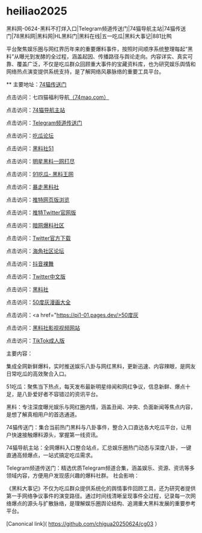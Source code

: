 # heiliao2025
黑料网-0624-黑料不打烊入口|Telegram频道传送门|74猫导航主站|74猫传送门|78黑料网|黑料网|HL黑料门|黑料在线|五一吃瓜|黑料大事记|881比鸭

平台聚焦娱乐圈与网红界历年来的重要爆料事件，按照时间顺序系统整理每起“黑料”从曝光到发酵的全过程，涵盖起因、传播路径与舆论走向。内容详实、真实可靠、覆盖广泛，不仅是吃瓜群众回顾重大事件的宝藏资料库，也为研究娱乐舆情和网络热点演变提供系统支持，是了解网络风暴脉络的重要工具平台。

** 主要地址：<a href="https://74mao.com/">74猫传送门</a>

点击访问：七四猫福利导航<a href="https://74mao.com/">（74mao.com）</a>

点击访问：<a href="https://74mao.com/">74猫导航主站</a>

点击访问：<a href="https://74mao.com/">Telegram频道传送门</a>

点击访问：<a href="https://pi12-01.pages.dev/">吃瓜论坛</a>

点击访问：<a href="https://hls-09.pages.dev/">黑料社51</a>

点击访问：<a href="https://pi07-01.pages.dev/">明星黑料一网打尽</a>

点击访问：<a href="https://pi35-01.pages.dev/">91吃瓜- 黑料王网</a>

点击访问：<a href="https://hls-21.pages.dev/">暴走黑料社</a>

点击访问：<a href="https://tt-07.pages.dev/">推特网页版浏览</a>

点击访问：<a href="https://tt-18.pages.dev/">推特Twitter官网版</a>

点击访问：<a href="https://aw3-06.pages.dev/">暗网爆料社区</a>

点击访问：<a href="https://tt-34.pages.dev/">Twitter官方下载</a>

点击访问：<a href="https://hj-1043.pages.dev/">海角社区论坛</a>

点击访问：<a href="https://dy9-08.pages.dev/">抖音裸舞</a>

点击访问：<a href="https://cg11-01.pages.dev/">Twitter中文版</a>

点击访问：<a href="https://hls-01.pages.dev/">黑料社</a>

点击访问：<a href="https://pi79.pages.dev/">50度灰漫画大全</a>

点击访问：<a href="https://pi1-01.pages.dev/>50度灰</a>

点击访问：<a href="https://hls-15.pages.dev/">黑料社影视视频网站</a>

点击访问：<a href="https://pi11.pages.dev/">TikTok成人版</a>

主要内容：

集成全网新鲜爆料，实时推送娱乐八卦与网红黑料，更新迅速、内容辣眼，是网友日常吃瓜的高效聚合入口。

51吃瓜：聚焦当下热点，每天发布最新明星绯闻和网红争议，信息新鲜、爆点十足，是八卦爱好者不容错过的资讯平台。

黑料：专注深度曝光娱乐与网红圈内情，涵盖丑闻、冲突、负面新闻等焦点内容，是想了解真相用户的首选通道。

74猫传送门：集合当前热门黑料与八卦事件，整合入口直达各大吃瓜平台，让用户快速接触爆料源头，掌握第一线资讯。

74猫导航主站：全网爆料入口整合站点，汇总娱乐圈热门动态与深度八卦，一键直通高频爆点，一站式搞定吃瓜需求。

Telegram频道传送门：精选优质Telegram频道合集，涵盖娱乐、资源、资讯等多领域内容，方便用户发现感兴趣的爆料社群。
社会影响：

《黑料大事记》不仅为吃瓜群众提供系统化的舆情事件回顾工具，还为研究者提供第一手网络争议事件的演变路径。通过时间线清晰呈现事件全过程，记录每一次网络爆点的源头与扩散脉络，是理解娱乐圈舆论结构、追溯重大黑料发展的重要参考平台。

[Canonical link]( https://github.com/chigua20250624/cg03 ）
